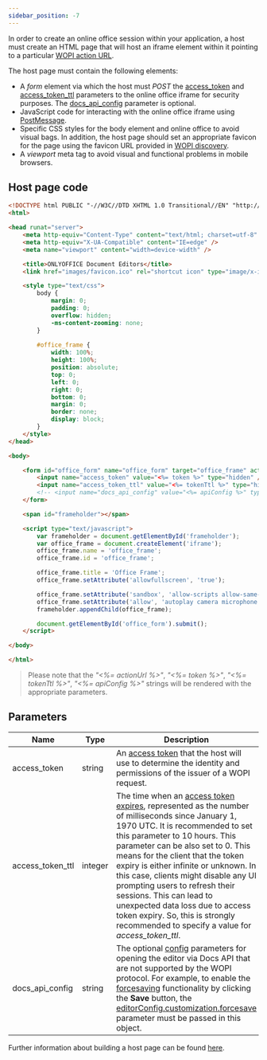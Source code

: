 ```yaml
---
sidebar_position: -7
---
```


In order to create an online office session within your application, a host must create an HTML page that will host an iframe element within it pointing to a particular [WOPI action URL](./WOPI%20discovery.md#wopi-actions).

The host page must contain the following elements:

- A *form* element via which the host must *POST* the [access\_token](#parameters) and [access\_token\_ttl](#parameters) parameters to the online office iframe for security purposes. The [docs\_api\_config](#parameters) parameter is optional.
- JavaScript code for interacting with the online office iframe using [PostMessage](./PostMessage.md).
- Specific CSS styles for the body element and online office to avoid visual bags. In addition, the host page should set an appropriate favicon for the page using the favicon URL provided in [WOPI discovery](./WOPI%20discovery.md).
- A *viewport* meta tag to avoid visual and functional problems in mobile browsers.

## Host page code

``` html
<!DOCTYPE html PUBLIC "-//W3C//DTD XHTML 1.0 Transitional//EN" "http://www.w3.org/TR/xhtml1/DTD/xhtml1-transitional.dtd">
<html>

<head runat="server">
    <meta http-equiv="Content-Type" content="text/html; charset=utf-8" />
    <meta http-equiv="X-UA-Compatible" content="IE=edge" />
    <meta name="viewport" content="width=device-width" />

    <title>ONLYOFFICE Document Editors</title>
    <link href="images/favicon.ico" rel="shortcut icon" type="image/x-icon" />

    <style type="text/css">
        body {
            margin: 0;
            padding: 0;
            overflow: hidden;
            -ms-content-zooming: none;
        }
        
        #office_frame {
            width: 100%;
            height: 100%;
            position: absolute;
            top: 0;
            left: 0;
            right: 0;
            bottom: 0;
            margin: 0;
            border: none;
            display: block;
        }
    </style>
</head>

<body>

    <form id="office_form" name="office_form" target="office_frame" action="<%= actionUrl %>" method="post">
        <input name="access_token" value="<%= token %>" type="hidden" />
        <input name="access_token_ttl" value="<%= tokenTtl %>" type="hidden" />
        <!-- <input name="docs_api_config" value="<%= apiConfig %>" type="hidden" /> -->
    </form>

    <span id="frameholder"></span>

    <script type="text/javascript">
        var frameholder = document.getElementById('frameholder');
        var office_frame = document.createElement('iframe');
        office_frame.name = 'office_frame';
        office_frame.id = 'office_frame';

        office_frame.title = 'Office Frame';
        office_frame.setAttribute('allowfullscreen', 'true');

        office_frame.setAttribute('sandbox', 'allow-scripts allow-same-origin allow-forms allow-popups allow-top-navigation allow-popups-to-escape-sandbox allow-downloads allow-modals');
        office_frame.setAttribute('allow', 'autoplay camera microphone display-capture');
        frameholder.appendChild(office_frame);

        document.getElementById('office_form').submit();
    </script>

</body>

</html>
```

> Please note that the *"\<%= actionUrl %\>"*, *"\<%= token %\>"*, *"\<%= tokenTtl %\>"*, *"\<%= apiConfig %\>"* strings will be rendered with the appropriate parameters.

## Parameters

| Name               | Type    | Description                                                                                                                                                                                                                                                                                                                                                                                                                                                                                                                                                                            |
| ------------------ | ------- | -------------------------------------------------------------------------------------------------------------------------------------------------------------------------------------------------------------------------------------------------------------------------------------------------------------------------------------------------------------------------------------------------------------------------------------------------------------------------------------------------------------------------------------------------------------------------------------- |
| access\_token      | string  | An [access token](./Key%20concepts.md#access-token) that the host will use to determine the identity and permissions of the issuer of a WOPI request.                                                                                                                                                                                                                                                                                                                                                                                                                           |
| access\_token\_ttl | integer | The time when an [access token expires](./Key%20concepts.md#the-access_token_ttl-property), represented as the number of milliseconds since January 1, 1970 UTC. It is recommended to set this parameter to 10 hours. This parameter can be also set to 0. This means for the client that the token expiry is either infinite or unknown. In this case, clients might disable any UI prompting users to refresh their sessions. This can lead to unexpected data loss due to access token expiry. So, this is strongly recommended to specify a value for *access\_token\_ttl*. |
| docs\_api\_config  | string  | The optional [config](../Usage%20API/Config/Config.md) parameters for opening the editor via Docs API that are not supported by the WOPI protocol. For example, to enable the [forcesaving](../Get%20Started/How%20It%20Works/Saving%20file.md#force-saving) functionality by clicking the **Save** button, the [editorConfig.customization.forcesave](../Usage%20API/Config/Editor/Customization.md#forcesave) parameter must be passed in this object.                                                                                                           |

Further information about building a host page can be found [here](https://docs.microsoft.com/en-us/microsoft-365/cloud-storage-partner-program/online/hostpage).
